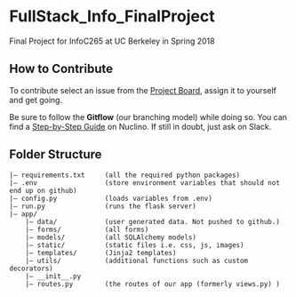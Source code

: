 # FullStack_Info_FinalProject
Final Project for InfoC265 at UC Berkeley in Spring 2018

## How to Contribute

To contribute select an issue from the [Project Board](https://github.com/FroeMic/FullStack_Info_FinalProject/projects/1), assign it to yourself and get going.

Be sure to follow the **Gitflow** (our branching model) while doing so. You can find a [Step-by-Step Guide](https://share.nuclino.com/p/GitFlow-How-To-Bf6rSHUFJdB7PUpgRi_uxU) on Nuclino. If still in doubt, just ask on Slack.



## Folder Structure

```
|— requirements.txt     (all the required python packages)
|— .env                 (store environment variables that should not end up on github)
|— config.py            (loads variables from .env)
|— run.py               (runs the flask server)
|— app/                     
    |— data/            (user generated data. Not pushed to github.)
    |— forms/           (all forms)
    |— models/          (all SQLAlchemy models)
    |— static/          (static files i.e. css, js, images)
    |— templates/       (Jinja2 templates)
    |— utils/           (additional functions such as custom decorators)
    |— __init__.py      
    |— routes.py        (the routes of our app (formerly views.py) )

```